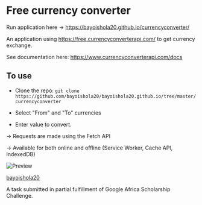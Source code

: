 # Free currency converter

Run application here &rarr; https://bayoishola20.github.io/currencyconverter/

An application using https://free.currencyconverterapi.com/ to get currency exchange.

See documentation here: https://www.currencyconverterapi.com/docs

## To use

* Clone the repo: `git clone https://github.com/bayoishola20/bayoishola20.github.io/tree/master/currencyconverter`

* Select "From" and "To" currencies

* Enter value to convert.

&rarr; Requests are made using the Fetch API

&rarr; Available for both online and offline (Service Worker, Cache API, IndexedDB)

![Preview](https://github.com/bayoishola20/bayoishola20.github.io/blob/master/currencyconverter/assets/img/bayoishola20currencyConverter.png "Preview")

[bayoishola20](https://github.com/bayoishola20/)

A task submitted in partial fulfillment of Google Africa Scholarship Challenge.
